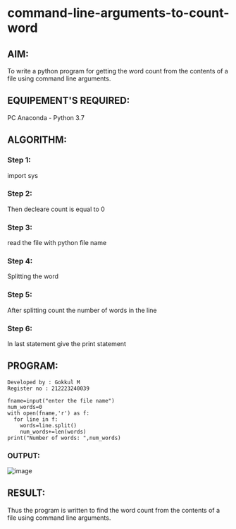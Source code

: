 # command-line-arguments-to-count-word
## AIM:
To write a python program for getting the word count from the contents of a file using command line arguments.
## EQUIPEMENT'S REQUIRED: 
PC
Anaconda - Python 3.7
## ALGORITHM: 
### Step 1:
import sys
### Step 2:
Then decleare count is equal to 0
### Step 3:
read the file with python file name
### Step 4:
Splitting the word
### Step 5:
After splitting count the number of words in the line
### Step 6:
In last statement give the print statement
## PROGRAM:
```
Developed by : Gokkul M
Register no : 212223240039
```
```
fname=input("enter the file name")
num_words=0
with open(fname,'r') as f:
  for line in f:
    words=line.split()
    num_words+=len(words)
print("Number of words: ",num_words)
```
### OUTPUT:
![image](https://github.com/Gokkul-M/command-line-arguments-to-count-word/assets/144870543/783e2266-caea-4001-9de3-97b935aa610a)
## RESULT:
Thus the program is written to find the word count from the contents of a file using command line arguments.
